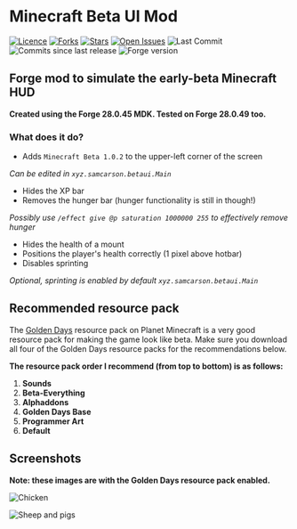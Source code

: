 # Minecraft Beta UI Mod
[![Licence](https://img.shields.io/github/license/samcarsonx/beta-ui)](https://github.com/samcarsonx/beta-ui/blob/master/LICENSE.txt)
[![Forks](https://img.shields.io/github/forks/samcarsonx/beta-ui)](https://github.com/samcarsonx/beta-ui/fork)
[![Stars](https://img.shields.io/github/stars/samcarsonx/beta-ui)](https://github.com/samcarsonx/beta-ui/stargazers)
[![Open Issues](https://img.shields.io/github/issues/samcarsonx/beta-ui)](https://github.com/samcarsonx/beta-ui/issues)
![Last Commit](https://img.shields.io/github/last-commit/samcarsonx/beta-ui)
![Commits since last release](https://img.shields.io/github/commits-since/samcarsonx/beta-ui/latest)
![Forge version](https://img.shields.io/badge/forge-28.0.45-brightgreen)
 
 
## Forge mod to simulate the early-beta Minecraft HUD
**Created using the Forge 28.0.45 MDK. Tested on Forge 28.0.49 too.**

### What does it do?
- Adds `Minecraft Beta 1.0.2` to the upper-left corner of the screen

*Can be edited in `xyz.samcarson.betaui.Main`*
- Hides the XP bar
- Removes the hunger bar (hunger functionality is still in though!)

*Possibly use `/effect give @p saturation 1000000 255` to effectively remove hunger*
- Hides the health of a mount
- Positions the player's health correctly (1 pixel above hotbar)
- Disables sprinting

*Optional, sprinting is enabled by default `xyz.samcarson.betaui.Main`*


## Recommended resource pack
The [Golden Days](https://www.planetminecraft.com/texture_pack/1-13-2-golden-days-beta-reversion-for-modern-minecraft/) resource pack on Planet Minecraft is a very good resource pack for making the game look like beta. Make sure you download all four of the Golden Days resource packs for the recommendations below.

**The resource pack order I recommend (from top to bottom) is as follows:**
 1) **Sounds**
 2) **Beta-Everything**
 3) **Alphaddons**
 4) **Golden Days Base**
 5) **Programmer Art**
 6) **Default**

## Screenshots
**Note: these images are with the Golden Days resource pack enabled.**

![Chicken](https://i.imgur.com/LHJvju6.png)

![Sheep and pigs](https://i.imgur.com/42wMMo2.png)

